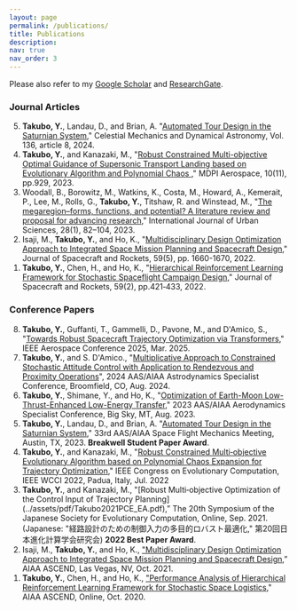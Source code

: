 ```yaml
---
layout: page
permalink: /publications/
title: Publications
description: 
nav: true
nav_order: 3
---
```


Please also refer to my [Google Scholar](https://scholar.google.com/citations?user=OyJJXpsAAAAJ&hl=en) and [ResearchGate](https://www.researchgate.net/profile/Yuji-Takubo).

<!-- <h3>Papers in Preparation</h3> -->


<h3>Journal Articles</h3>

<ol reversed>
<li>  <b>Takubo, Y.</b>, Landau, D., and Brian, A. "<a href="https://link.springer.com/article/10.1007/s10569-023-10179-8">Automated Tour Design in the Saturnian System</a>," Celestial Mechanics and Dynamical Astronomy, Vol. 136, article 8, 2024. </li>
<li> <b>Takubo, Y.</b>, and Kanazaki, M., "<a href="https://doi.org/10.3390/aerospace10110929">Robust Constrained Multi-objective Optimal Guidance of Supersonic Transport Landing based on Evolutionary Algorithm and Polynomial Chaos </a>," MDPI Aerospace, 10(11), pp.929, 2023. </li>
<li> Woodall, B., Borowitz, M., Watkins, K., Costa, M., Howard, A., Kemerait, P., Lee, M., Rolls, G., <b>Takubo, Y.</b>, Titshaw, R. and Winstead, M., "<a href="https://doi.org/10.1080/12265934.2023.2189156">The megaregion–forms, functions, and potential? A literature review and proposal for advancing research</a>," International Journal of Urban Sciences, 28(1), 82–104, 2023. </li>
<li> Isaji, M., <b>Takubo, Y.</b>, and Ho, K., "<a href="https://arc.aiaa.org/doi/abs/10.2514/1.A35284?journalCode=jsr">Multidisciplinary Design Optimization Approach to Integrated Space Mission Planning and Spacecraft Design</a>," Journal of Spacecraft and Rockets, 59(5), pp. 1660-1670, 2022.  </li>
<li> <b>Takubo, Y.</b>, Chen, H., and Ho, K., "<a href="https://arc.aiaa.org/doi/10.2514/1.A35122">Hierarchical Reinforcement Learning Framework for Stochastic Spaceflight Campaign Design</a>," Journal of Spacecraft and Rockets, 59(2), pp.421‑433, 2022. </li>
</ol>


<h3>Conference Papers</h3>

<ol reversed>
<li> <b>Takubo, Y.</b>, Guffanti, T., Gammelli, D., Pavone, M., and D'Amico, S., "<a href="https://arxiv.org/abs/2410.05585">Towards Robust Spacecraft Trajectory Optimization via Transformers</a>," IEEE Aerospace Conference 2025, Mar. 2025. </li>
<!-- <li> <b>Takubo, Y.</b>, Manuel, W., and D'Amico S. "<a href="https://slab.stanford.edu/sites/g/files/sbiybj25201/files/media/file/2025_aas_sfm_nrho.pdf">Passively-Safe Optimal Cislunar Relative Motion using Relative Toroidal Elements</a>," 2025 AAS/AIAA Space Flight Mechanics Conference, Kaua'i, HI, Jan. 2025. </li> -->
<li> <b>Takubo, Y.</b>, and S. D'Amico., "<a href="https://slab.stanford.edu/sites/g/files/sbiybj25201/files/media/file/takubo_damico_asc2024.pdf">Multiplicative Approach to Constrained Stochastic Attitude Control with Application to Rendezvous and Proximity Operations</a>", 2024 AAS/AIAA Astrodynamics Specialist Conference, Broomfield, CO, Aug. 2024.  </li>
<li> <b>Takubo, Y.</b>, Shimane, Y., and Ho, K., "<a href="https://www.researchgate.net/profile/Yuji-Takubo/publication/373687006_Optimization_of_Earth-Moon_Low-Thrust-Enhanced_Low-Energy_Transfer/links/64f7f6dc3a0697353daffbef/Optimization-of-Earth-Moon-Low-Thrust-Enhanced-Low-Energy-Transfer.pdf">Optimization of Earth-Moon Low-Thrust-Enhanced Low-Energy Transfer</a>," 2023 AAS/AIAA Aerodynamics Specialist Conference, Big Sky, MT, Aug. 2023. </li>
<li> <b>Takubo, Y.</b>, Landau, D., and Brian, A. "<a href="https://arxiv.org/abs/2210.14996">Automated Tour Design in the Saturnian System</a>," 33rd AAS/AIAA Space Flight Mechanics Meeting, Austin, TX, 2023. <b>Breakwell Student Paper Award</b>. </li>
<li> <b>Takubo, Y.</b>, and Kanazaki, M., "<a href="https://ieeexplore.ieee.org/document/9870365">Robust Constrained Multi‑objective Evolutionary Algorithm based on Polynomial Chaos Expansion for Trajectory Optimization</a>," IEEE Congress on Evolutionary Computation, IEEE WCCI 2022, Padua, Italy, Jul. 2022 </li>
<li> <b>Takubo, Y.</b>, and Kanazaki, M., "[Robust Multi‑objective Optimization of the Control Input of Trajectory Planning](../assets/pdf/Takubo2021PCE_EA.pdf),” The 20th Symposium of the Japanese Society for Evolutionary Computation, Online, Sep. 2021. (Japanese: "経路設計のための制御入力の多目的ロバスト最適化," 第20回日本進化計算学会研究会) <b>2022 Best Paper Award</b>. </li>
<li> Isaji, M., <b>Takubo, Y.</b>, and Ho, K., <a href="https://arc.aiaa.org/doi/10.2514/6.2021-4069">"Multidisciplinary Design Optimization Approach to Integrated Space Mission Planning and Spacecraft Design</a>,” AIAA ASCEND, Las Vegas, NV, Oct. 2021. </li>
<li> <b>Takubo, Y.</b>, Chen, H., and Ho, K., <a href="https://arc.aiaa.org/doi/abs/10.2514/6.2020-4230">"Performance Analysis of Hierarchical Reinforcement Learning Framework for Stochastic Space Logistics</a>," AIAA ASCEND, Online, Oct. 2020. </li>
</ol>
